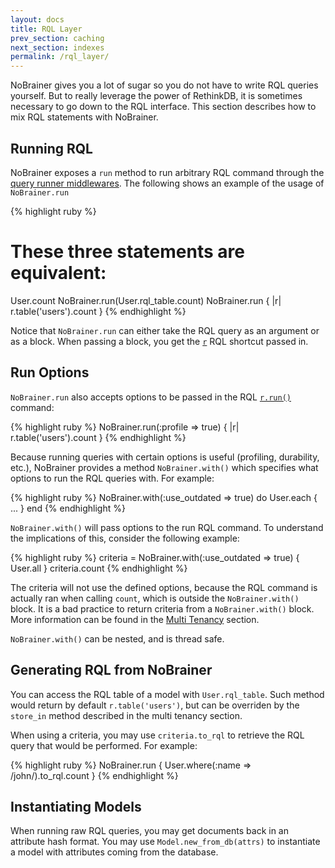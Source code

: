 ```yaml
---
layout: docs
title: RQL Layer
prev_section: caching
next_section: indexes
permalink: /rql_layer/
---
```


NoBrainer gives you a lot of sugar so you do not have to write RQL queries
yourself. But to really leverage the power of RethinkDB, it is sometimes
necessary to go down to the RQL interface. This section describes how
to mix RQL statements with NoBrainer.

## Running RQL

NoBrainer exposes a `run` method to run arbitrary RQL command through the
[query runner middlewares](https://github.com/nviennot/nobrainer/tree/master/lib/no_brainer/query_runner).
The following shows an example of the usage of `NoBrainer.run`

{% highlight ruby %}
# These three statements are equivalent:
User.count
NoBrainer.run(User.rql_table.count)
NoBrainer.run { |r| r.table('users').count }
{% endhighlight %}

Notice that `NoBrainer.run` can either take the RQL query as an argument or as a
block. When passing a block, you get the [`r`](http://www.rethinkdb.com/api/ruby/#r)
RQL shortcut passed in.

## Run Options

`NoBrainer.run` also accepts options to be passed in the RQL
[`r.run()`](http://www.rethinkdb.com/api/ruby/run/) command:

{% highlight ruby %}
NoBrainer.run(:profile => true) { |r| r.table('users').count }
{% endhighlight %}

Because running queries with certain options is useful (profiling, durability,
etc.), NoBrainer provides a method `NoBrainer.with()` which specifies what options
to run the RQL queries with. For example:

{% highlight ruby %}
NoBrainer.with(:use_outdated => true) do
  User.each { ... }
end
{% endhighlight %}

`NoBrainer.with()` will pass options to the run RQL command. To understand
the implications of this, consider the following example:

{% highlight ruby %}
criteria = NoBrainer.with(:use_outdated => true) { User.all }
criteria.count
{% endhighlight %}

The criteria will not use the defined options, because the RQL command is
actually ran when calling `count`, which is outside the `NoBrainer.with()` block.
It is a bad practice to return criteria from a `NoBrainer.with()`
block. More information can be found in the [Multi Tenancy](/docs/multi_tenancy) section.

`NoBrainer.with()` can be nested, and is thread safe.

## Generating RQL from NoBrainer

You can access the RQL table of a model with `User.rql_table`. Such method
would return by default `r.table('users')`, but can be overriden by the
`store_in` method described in the multi tenancy section.

When using a criteria, you may use `criteria.to_rql` to retrieve the RQL query
that would be performed. For example:

{% highlight ruby %}
NoBrainer.run { User.where(:name => /john/).to_rql.count }
{% endhighlight %}

## Instantiating Models

When running raw RQL queries, you may get documents back in an attribute hash
format. You may use `Model.new_from_db(attrs)` to instantiate a model with
attributes coming from the database.
